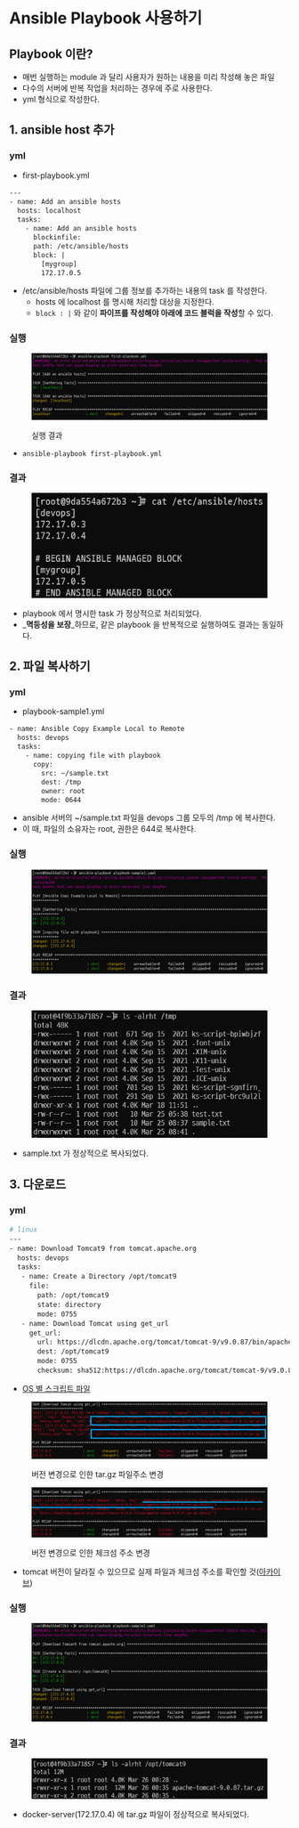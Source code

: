 # Ansible Playbook 사용하기

## Playbook 이란?

* 매번 실행하는 module 과 달리 사용자가 원하는 내용을 미리 작성해 놓은 파일
* 다수의 서버에 반복 작업을 처리하는 경우에 주로 사용한다.
* &#x20;yml 형식으로 작성한다.



## 1. ansible host 추가

### yml

* first-playbook.yml

```
---
- name: Add an ansible hosts
  hosts: localhost
  tasks:
    - name: Add an ansible hosts
      blockinfile:
      path: /etc/ansible/hosts
      block: |
        [mygroup]
        172.17.0.5

```

* /etc/ansible/hosts 파일에 그룹 정보를 추가하는 내용의 task 를 작성한다.
  * hosts 에 localhost 를 명시해 처리할 대상을 지정한다.
  * `block : |` 와 같이 **파이프를 작성해야 아래에 코드 블럭을 작성**할 수 있다.

### 실행

<figure><img src="../../.gitbook/assets/image (8).png" alt=""><figcaption><p>실행 결과</p></figcaption></figure>

* `ansible-playbook first-playbook.yml`



### 결과

<figure><img src="../../.gitbook/assets/image (1) (1) (1).png" alt=""><figcaption></figcaption></figure>

* playbook 에서 명시한 task 가 정상적으로 처리되었다.
* _**멱등성을 보장**_하므로, 같은 playbook 을 반복적으로 실행하여도 결과는 동일하다.



## 2. 파일 복사하기

### yml

* playbook-sample1.yml

```
- name: Ansible Copy Example Local to Remote
  hosts: devops
  tasks:
    - name: copying file with playbook
      copy:
        src: ~/sample.txt
        dest: /tmp
        owner: root
        mode: 0644
```

* ansible 서버의 \~/sample.txt 파일을 devops 그룹 모두의 /tmp 에 복사한다.
* 이 때, 파일의 소유자는 root, 권한은 644로 복사한다.

### 실행

<figure><img src="../../.gitbook/assets/image (2) (1) (1).png" alt=""><figcaption></figcaption></figure>

### 결과

<figure><img src="../../.gitbook/assets/image (3) (1) (1).png" alt=""><figcaption></figcaption></figure>

* sample.txt 가 정상적으로 복사되었다.



## 3. 다운로드

### yml

```bash
# linux
---
- name: Download Tomcat9 from tomcat.apache.org
  hosts: devops
  tasks:
   - name: Create a Directory /opt/tomcat9
     file:
       path: /opt/tomcat9
       state: directory
       mode: 0755
   - name: Download Tomcat using get_url
     get_url:
       url: https://dlcdn.apache.org/tomcat/tomcat-9/v9.0.87/bin/apache-tomcat-9.0.87.tar.gz
       dest: /opt/tomcat9
       mode: 0755
       checksum: sha512:https://dlcdn.apache.org/tomcat/tomcat-9/v9.0.87/bin/apache-tomcat-9.0.87.tar.gz.sha512
```

* [OS 별 스크립트 파일](https://github.com/joneconsulting/jenkins\_cicd\_script/tree/master/playbook\_script)

<figure><img src="../../.gitbook/assets/image (74).png" alt=""><figcaption><p>버전 변경으로 인한 tar.gz 파일주소 변경</p></figcaption></figure>

<figure><img src="../../.gitbook/assets/image (77).png" alt=""><figcaption><p>버전 변경으로 인한 체크섬 주소 변경</p></figcaption></figure>

* tomcat 버전이 달라질 수 있으므로 실제 파일과 체크섬 주소를 확인할 것([아카이브](https://dlcdn.apache.org/tomcat/))

### 실행

<figure><img src="../../.gitbook/assets/image (71).png" alt=""><figcaption></figcaption></figure>

### 결과

<figure><img src="../../.gitbook/assets/image (79).png" alt=""><figcaption></figcaption></figure>

* docker-server(172.17.0.4) 에 tar.gz 파일이 정상적으로 복사되었다.

